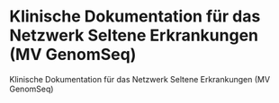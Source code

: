 # Klinische Dokumentation für das Netzwerk Seltene Erkrankungen (MV GenomSeq)
Klinische Dokumentation für das Netzwerk Seltene Erkrankungen (MV GenomSeq)
